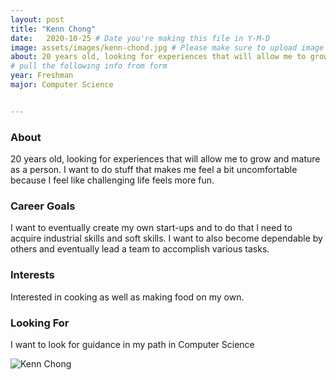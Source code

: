 ```yaml
---
layout: post
title: "Kenn Chong"
date:   2020-10-25 # Date you're making this file in Y-M-D
image: assets/images/kenn-chond.jpg # Please make sure to upload image in /assets/images/firstname-lastname.ext format 
about: 20 years old, looking for experiences that will allow me to grow and mature as a person. I want to do stuff that makes me feel a bit uncomfortable because I feel like challenging life feels more fun.  # "Briefly describe yourself"
# pull the following info from form
year: Freshman
major: Computer Science


---
```


### About

20 years old, looking for experiences that will allow me to grow and mature as a person. I want to do stuff that makes me feel a bit uncomfortable because I feel like challenging life feels more fun. 

### Career Goals

I want to eventually create my own start-ups and to do that I need to acquire industrial skills and soft skills. I want to also become dependable by others and eventually lead a team to accomplish various tasks.

### Interests

Interested in cooking as well as making food on my own.

### Looking For

I want to look for guidance in my path in Computer Science

<div class="text-center my-5">
    <img src="{{ "assets/images/kenn-chond.jpg" | absolute_url }}" alt="Kenn Chong" class="rounded post-img" />
</div>
